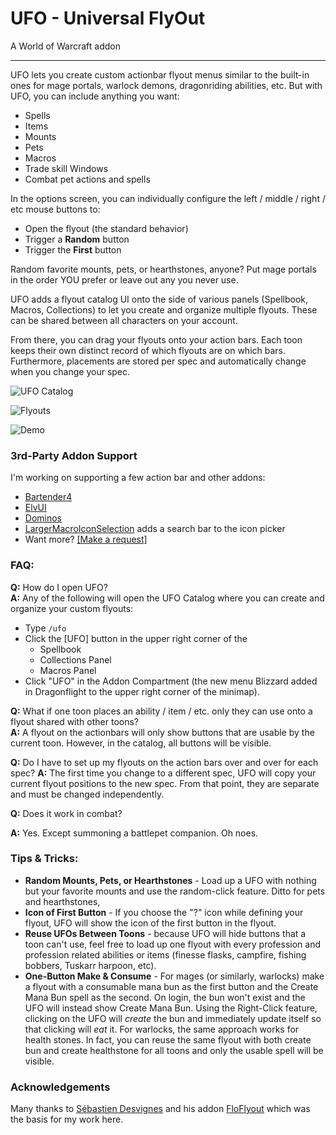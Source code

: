 # UFO - Universal FlyOut

A World of Warcraft addon

---

UFO lets you create custom actionbar flyout menus similar to the built-in ones for mage portals, warlock demons, dragonriding abilities, etc.  But with UFO, you can include anything you want:

- Spells
- Items
- Mounts
- Pets
- Macros
- Trade skill Windows
- Combat pet actions and spells

In the options screen, you can individually configure the left / middle / right / etc mouse buttons to:
- Open the flyout (the standard behavior)
- Trigger a **Random** button
- Trigger the **First** button

Random favorite mounts, pets, or hearthstones, anyone?  Put mage portals in the order YOU prefer or leave out any you never use.

UFO adds a flyout catalog UI onto the side of various panels (Spellbook, Macros, Collections) to let you create and organize multiple flyouts.  These can be shared between all characters on your account.

From there, you can drag your flyouts onto your action bars.  Each toon keeps their own distinct record of which flyouts are on which bars.  Furthermore, placements are stored per spec and automatically change when you change your spec.

![UFO Catalog](../assets/assets/UFO-Catalog-Open.png)

![Flyouts](../assets/assets/Shared-Flyout.png)

![Demo](../assets/assets/ufo-cap-2-med-720-4fps.gif)

### 3rd-Party Addon Support

I'm working on supporting a few action bar and other addons:
- [Bartender4](https://www.curseforge.com/wow/addons/bartender4)
- [ElvUI](https://tukui.org/elvui)
- [Dominos](https://www.curseforge.com/wow/addons/dominos)
- [LargerMacroIconSelection](https://www.curseforge.com/wow/addons/larger-macro-icon-selection) adds a search bar to the icon picker
- Want more? [[Make a request]](https://github.com/ScottIngram/Ufo/issues/new?labels=3rd+party+addon)

### FAQ:

**Q:** How do I open UFO?  
**A:** Any of the following will open the UFO Catalog where you can create and organize your custom flyouts:
- Type `/ufo`
- Click the [UFO] button in the upper right corner of the 
    - Spellbook
    - Collections Panel
    - Macros Panel
- Click "UFO" in the Addon Compartment (the new menu Blizzard added in Dragonflight to the upper right corner of the minimap).

**Q:** What if one toon places an ability / item / etc. only they can use onto a flyout shared with other toons?  
**A:** A flyout on the actionbars will only show buttons that are usable by the current toon.  However, in the catalog, all buttons will be visible.  

**Q:** Do I have to set up my flyouts on the action bars over and over for each spec?
**A:** The first time you change to a different spec, UFO will copy  your current flyout positions to the new spec.  From that point, they are separate and must be changed independently.

**Q:** Does it work in combat?

**A:** Yes.  Except summoning a battlepet companion.  Oh noes.

### Tips & Tricks:

- **Random Mounts, Pets, or Hearthstones** - Load up a UFO with nothing but your favorite mounts and use the random-click feature.  Ditto for pets and hearthstones,
- **Icon of First Button** - If you choose the "?" icon while defining your flyout, UFO will show the icon of the first button in the flyout.
- **Reuse UFOs Between Toons** - because UFO will hide buttons that a toon can't use, feel free to load up one flyout with every profession and profession related abilities or items (finesse flasks, campfire, fishing bobbers, Tuskarr harpoon, etc).
- **One-Button Make & Consume** - For mages (or similarly, warlocks) make a flyout with a consumable mana bun as the first button and the Create Mana Bun spell as the second.  On login, the bun won't exist and the UFO will instead show Create Mana Bun.  Using the Right-Click feature, clicking on the UFO will *create* the bun and immediately update itself so that clicking will *eat* it.  For warlocks, the same approach works for health stones.  In fact, you can reuse the same flyout with both create bun and create healthstone for all toons and only the usable spell will be visible.

### Acknowledgements

Many thanks to [Sébastien Desvignes](https://github.com/Boboseb) and his addon [FloFlyout](https://www.curseforge.com/wow/addons/floflyout) which was the basis for my work here.
